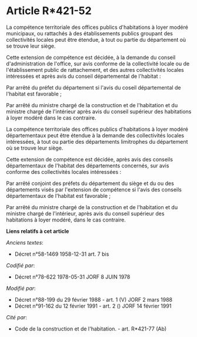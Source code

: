 # Article R*421-52

La compétence territoriale des offices publics d'habitations à loyer modéré municipaux, ou rattachés à des établissements
publics groupant des collectivités locales peut être étendue, à tout ou partie du département où se trouve leur siège.

Cette extension de compétence est décidée, à la demande du conseil d'administration de l'office, sur avis conforme de la
collectivité locale ou de l'établissement public de rattachement, et des autres collectivités locales intéressées et après
avis du conseil départemental de l'habitat :

Par arrêté du préfet du département si l'avis du coseil départemental de l'habitat est favorable ;

Par arrêté du ministre chargé de la construction et de l'habitation et du ministre chargé de l'intérieur après avis du
conseil supérieur des habitations à loyer modéré dans le cas contraire.

La compétence territoriale des offices publics d'habitations à loyer modéré départementaux peut être étendue à la demande des
collectivités locales intéressées, à tout ou partie des départements limitrophes du département où se trouve leur siège.

Cette extension de compétence est décidée, après avis des conseils départementaux de l'habitat des départements concernés,
sur avis conforme des collectivités locales intéressées :

Par arrêté conjoint des préfets du département du siège et du ou des départements visés par l'extension de compétence si
l'avis des conseils départementaux de l'habitat est favorable ;

Par arrêté du ministre chargé de la construction et de l'habitation et du ministre chargé de l'intérieur, après avis du
conseil supérieur des habitations à loyer modéré, dans le cas contraire.

**Liens relatifs à cet article**

_Anciens textes_:

  - Décret n°58-1469 1958-12-31 art. 7 bis

_Codifié par_:

  - Décret n°78-622 1978-05-31 JORF 8 JUIN 1978

_Modifié par_:

  - Décret n°88-199 du 29 février 1988 - art. 1 (V) JORF 2 mars 1988
  - Décret n°91-162 du 12 février 1991 - art. 2 () JORF 14 février 1991

_Cité par_:

  - Code de la construction et de l'habitation. - art. R*421-77 (Ab)
